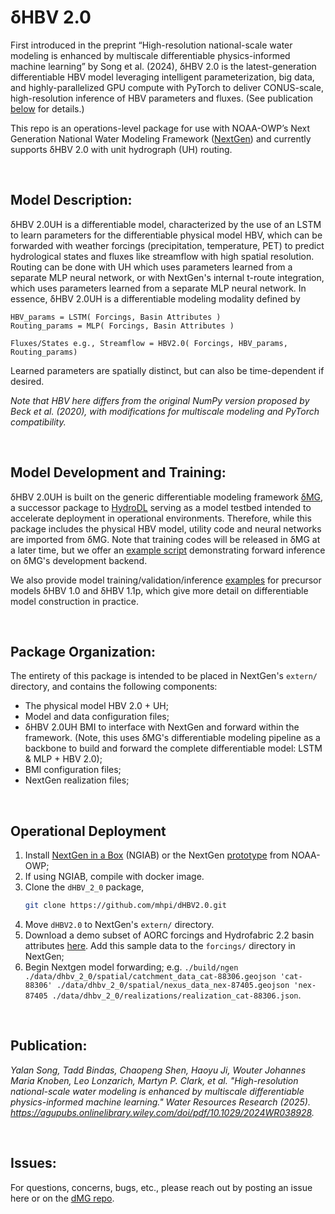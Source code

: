 # δHBV 2.0


First introduced in the preprint “High-resolution national-scale water modeling is enhanced by multiscale differentiable physics-informed machine learning” by Song et al. (2024), δHBV 2.0 is the latest-generation differentiable HBV model leveraging intelligent parameterization, big data, and highly-parallelized GPU compute with PyTorch to deliver CONUS-scale, high-resolution inference of HBV parameters and fluxes. (See publication [below](#publication) for details.)

This repo is an operations-level package for use with NOAA-OWP’s Next Generation National Water Modeling Framework ([NextGen](https://github.com/NOAA-OWP/ngen)) and currently supports δHBV 2.0 with unit hydrograph (UH) routing.

<br>

## Model Description:

δHBV 2.0UH is a differentiable model, characterized by the use of an LSTM to learn parameters for the differentiable physical model HBV, which can be forwarded with weather forcings (precipitation, temperature, PET) to predict hydrological states and fluxes like streamflow with high spatial resolution. Routing can be done with UH which uses parameters learned from a separate MLP neural network, or with NextGen's internal t-route integration, which uses parameters learned from a separate MLP neural network. In essence, δHBV 2.0UH is a differentiable modeling modality defined by

    HBV_params = LSTM( Forcings, Basin Attributes )
    Routing_params = MLP( Forcings, Basin Attributes )

    Fluxes/States e.g., Streamflow = HBV2.0( Forcings, HBV_params, Routing_params)

Learned parameters are spatially distinct, but can also be time-dependent if desired.

*Note that HBV here differs from the original NumPy version proposed by Beck et al. (2020), with modifications for multiscale modeling and PyTorch compatibility.*

<br>

## Model Development and Training:

δHBV 2.0UH is built on the generic differentiable modeling framework [δMG](https://github.com/mhpi/generic_deltamodel), a successor package to [HydroDL](https://github.com/mhpi/hydroDL) serving as a model testbed intended to accelerate deployment in operational environments. Therefore, while this package includes the physical HBV model, utility code and neural networks are imported from δMG. Note that training codes will be released in δMG at a later time, but we offer an [example script](https://github.com/mhpi/generic_deltamodel/blob/master/example/hydrology/example_dhbv_2_0.ipynb) demonstrating forward inference on δMG's development backend.

We also provide model training/validation/inference [examples](https://github.com/mhpi/generic_deltamodel/tree/master/example/hydrology) for precursor models δHBV 1.0 and δHBV 1.1p, which give more detail on differentiable model construction in practice.

<br>

## Package Organization:
The entirety of this package is intended to be placed in NextGen's `extern/` directory, and contains the following components:
- The physical model HBV 2.0 + UH;
- Model and data configuration files;
- δHBV 2.0UH BMI to interface with NextGen and forward within the framework. (Note, this uses δMG's differentiable modeling pipeline as a backbone to build and forward the complete differentiable model: LSTM & MLP + HBV 2.0);
- BMI configuration files;
- NextGen realization files;

<br>

## Operational Deployment
1. Install [NextGen in a Box](https://github.com/CIROH-UA/NGIAB-CloudInfra) (NGIAB) or the NextGen [prototype](https://github.com/NOAA-OWP/ngen) from NOAA-OWP;
3. If using NGIAB, compile with docker image.
4. Clone the `dHBV_2_0` package,
   ```bash
   git clone https://github.com/mhpi/dHBV2.0.git
   ```
5. Move `dHBV2.0` to NextGen's `extern/` directory.
6. Download a demo subset of AORC forcings and Hydrofabric 2.2 basin attributes [here](https://mhpi-spatial.s3.us-east-2.amazonaws.com/mhpi-release/aorc_hydrofabric/ngen_demo.zip). Add this sample data to the `forcings/` directory in NextGen;
7. Begin Nextgen model forwarding; e.g. `./build/ngen ./data/dhbv_2_0/spatial/catchment_data_cat-88306.geojson 'cat-88306' ./data/dhbv_2_0/spatial/nexus_data_nex-87405.geojson 'nex-87405 ./data/dhbv_2_0/realizations/realization_cat-88306.json`. 

<br>

## Publication:

*Yalan Song, Tadd Bindas, Chaopeng Shen, Haoyu Ji, Wouter Johannes Maria Knoben, Leo Lonzarich, Martyn P. Clark, et al. "High-resolution national-scale water modeling is enhanced by multiscale differentiable physics-informed machine learning." Water Resources Research (2025). https://agupubs.onlinelibrary.wiley.com/doi/pdf/10.1029/2024WR038928.*

<br>

## Issues:
For questions, concerns, bugs, etc., please reach out by posting an issue here or on the [dMG repo](https://github.com/mhpi/generic_deltamodel/issues).
